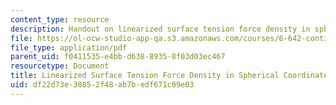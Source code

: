 ```yaml
---
content_type: resource
description: Handout on linearized surface tension force density in spherical coordinates.
file: https://ol-ocw-studio-app-qa.s3.amazonaws.com/courses/6-642-continuum-electromechanics-fall-2008/df22d73e38852f48ab7bedf671c09e03_sphere.pdf
file_type: application/pdf
parent_uid: f0411535-e4bb-d638-8935-8f03d03ec467
resourcetype: Document
title: Linearized Surface Tension Force Density in Spherical Coordinates
uid: df22d73e-3885-2f48-ab7b-edf671c09e03
---
```

